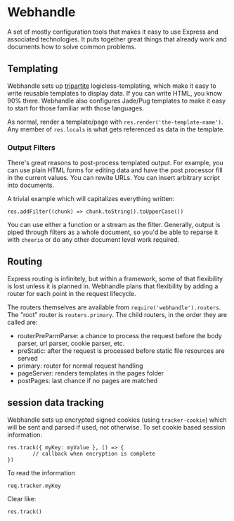 # Webhandle

A set of mostly configuration tools that makes it easy to use Express and
associated technologies. It puts together great things that already work
and documents how to solve common problems.

## Templating

Webhandle sets up [tripartite](https://www.npmjs.com/package/tripartite)
logicless-templating, which make it easy to write reusable templates to display 
data. If you can write HTML, you know 90% there. Webhandle also configures
Jade/Pug templates to make it easy to start for those familiar with those languages.

As normal, render a template/page with `res.render('the-template-name')`. 
Any member of `res.locals` is what gets referenced as data in the template.

### Output Filters

There's great reasons to post-process templated output. For example, you can use 
plain HTML forms for editing data and have the post processor fill in the current
values. You can rewite URLs. You can insert arbitrary script into documents.

A trivial example which will capitalizes everything written:

```
res.addFilter((chunk) => chunk.toString().toUpperCase())

```

You can use either a function or a stream as the filter. Generally, output is 
piped through filters as a whole document, so you'd be able to reparse it with 
`cheerio` or do any other document level work required.



## Routing
Express routing is infinitely, but within a framework, some of that flexibility 
is lost unless it is planned in. Webhandle plans that flexibility by adding a 
router for each point in the request lifecycle.

The routers themselves are available from `require('webhandle').routers`. The 
"root" router is `routers.primary`. The child routers, in the order they are
called are:

* routerPreParmParse: a chance to process the request before the body parser, url
parser, cookie parser, etc.
* preStatic: after the request is processed before static file resources are served
* primary: router for normal request handling
* pageServer: renders templates in the pages folder
* postPages: last chance if no pages are matched

## session data tracking

Webhandle sets up encrypted signed cookies (using `tracker-cookie`) which will 
be sent and parsed if used, not otherwise. To set cookie based session 
information:

```
res.track({ myKey: myValue }, () => {
		// callback when encryption is complete
})
```

To read the information

```
req.tracker.myKey
```

Clear like:

```
res.track()
````

